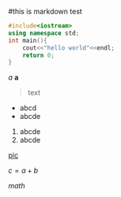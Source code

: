 #this is markdown test
```c++
#include<iostream>
using namespace std;
int main(){
    cout<<"hello world"<<endl;
    return 0;
}
```

*a*
**a**
>text

* abcd
* abcde

1. abcde
2. abcde

[pic](https://www.baidu.com)

$c=a+b$

$math$